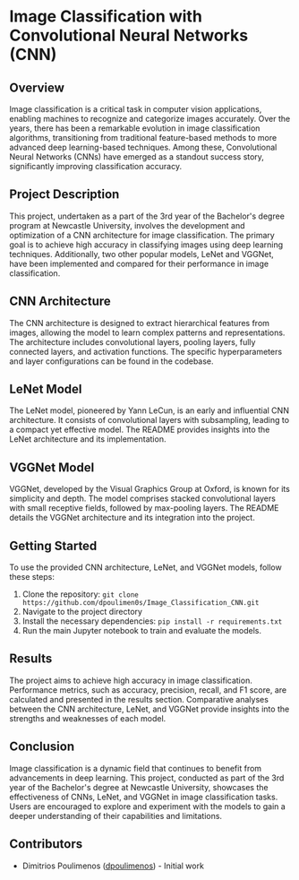 # Image Classification with Convolutional Neural Networks (CNN)

## Overview

Image classification is a critical task in computer vision applications, enabling machines to recognize and categorize images accurately. Over the years, there has been a remarkable evolution in image classification algorithms, transitioning from traditional feature-based methods to more advanced deep learning-based techniques. Among these, Convolutional Neural Networks (CNNs) have emerged as a standout success story, significantly improving classification accuracy.

## Project Description

This project, undertaken as a part of the 3rd year of the Bachelor's degree program at Newcastle University, involves the development and optimization of a CNN architecture for image classification. The primary goal is to achieve high accuracy in classifying images using deep learning techniques. Additionally, two other popular models, LeNet and VGGNet, have been implemented and compared for their performance in image classification.

## CNN Architecture

The CNN architecture is designed to extract hierarchical features from images, allowing the model to learn complex patterns and representations. The architecture includes convolutional layers, pooling layers, fully connected layers, and activation functions. The specific hyperparameters and layer configurations can be found in the codebase.

## LeNet Model

The LeNet model, pioneered by Yann LeCun, is an early and influential CNN architecture. It consists of convolutional layers with subsampling, leading to a compact yet effective model. The README provides insights into the LeNet architecture and its implementation.

## VGGNet Model

VGGNet, developed by the Visual Graphics Group at Oxford, is known for its simplicity and depth. The model comprises stacked convolutional layers with small receptive fields, followed by max-pooling layers. The README details the VGGNet architecture and its integration into the project.

## Getting Started

To use the provided CNN architecture, LeNet, and VGGNet models, follow these steps:

1. Clone the repository: `git clone https://github.com/dpoulimen0s/Image_Classification_CNN.git`
2. Navigate to the project directory
3. Install the necessary dependencies: `pip install -r requirements.txt`
4. Run the main Jupyter notebook to train and evaluate the models.

## Results

The project aims to achieve high accuracy in image classification. Performance metrics, such as accuracy, precision, recall, and F1 score, are calculated and presented in the results section. Comparative analyses between the CNN architecture, LeNet, and VGGNet provide insights into the strengths and weaknesses of each model.

## Conclusion

Image classification is a dynamic field that continues to benefit from advancements in deep learning. This project, conducted as part of the 3rd year of the Bachelor's degree at Newcastle University, showcases the effectiveness of CNNs, LeNet, and VGGNet in image classification tasks. Users are encouraged to explore and experiment with the models to gain a deeper understanding of their capabilities and limitations.

## Contributors

- Dimitrios Poulimenos ([dpoulimenos](https://www.linkedin.com/in/dpoulimenos/)) - Initial work 
